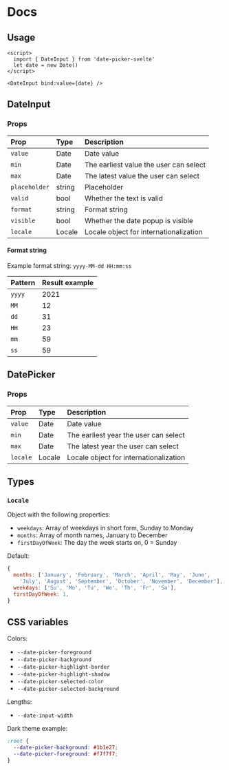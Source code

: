 # Docs

## Usage

```svelte
<script>
  import { DateInput } from 'date-picker-svelte'
  let date = new Date()
</script>

<DateInput bind:value={date} />
```

## DateInput

### Props

| Prop          | Type   | Description |
| :------------ | :----- | :---------- |
| `value`       | Date   | Date value |
| `min`         | Date   | The earliest value the user can select |
| `max`         | Date   | The latest value the user can select |
| `placeholder` | string | Placeholder |
| `valid`       | bool   | Whether the text is valid |
| `format`      | string | Format string |
| `visible`     | bool   | Whether the date popup is visible |
| `locale`      | Locale | Locale object for internationalization |


#### Format string

Example format string: `yyyy-MM-dd HH:mm:ss`

| Pattern    | Result example
| :--------- | :-------------
| `yyyy`     | 2021
| `MM`       | 12
| `dd`       | 31
| `HH`       | 23
| `mm`       | 59
| `ss`       | 59

## DatePicker

### Props

| Prop          | Type   | Description |
| :------------ | :----- | :---------- |
| `value`       | Date   | Date value |
| `min`         | Date   | The earliest year the user can select |
| `max`         | Date   | The latest year the user can select |
| `locale`      | Locale | Locale object for internationalization |

## Types

### <a name="locale"></a>`Locale`
Object with the following properties:
- `weekdays`: Array of weekdays in short form, Sunday to Monday
- `months`: Array of month names, January to December
- `firstDayOfWeek`: The day the week starts on, 0 = Sunday

Default:
```js
{
  months: ['January', 'February', 'March', 'April', 'May', 'June',
    'July', 'August', 'September', 'October', 'November', 'December'],
  weekdays: ['Su', 'Mo', 'Tu', 'We', 'Th', 'Fr', 'Sa'],
  firstDayOfWeek: 1,
}
```

## CSS variables

Colors:
- `--date-picker-foreground`
- `--date-picker-background`
- `--date-picker-highlight-border`
- `--date-picker-highlight-shadow`
- `--date-picker-selected-color`
- `--date-picker-selected-background`

Lengths:
- `--date-input-width`

Dark theme example:
```css
:root {
  --date-picker-background: #1b1e27;
  --date-picker-foreground: #f7f7f7;
}
```
